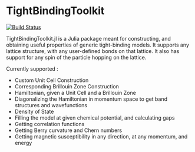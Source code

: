 # TightBindingToolkit

[![Build Status](https://github.com/sreekar-voleti/TightBindingToolkit.jl/actions/workflows/CI.yml/badge.svg?branch=main)](https://github.com/sreekar-voleti/TightBindingToolkit.jl/actions/workflows/CI.yml?query=branch%3Amain)

TightBindingToolkit.jl is a Julia package meant for constructing, and obtaining useful properties of generic tight-binding models. It supports any lattice structure, with any user-defined bonds on that lattice. It also has support for any spin of the particle hopping on the lattice.

Currently supported :
* Custom Unit Cell Construction
* Corresponding Brillouin Zone Construction
* Hamiltonian, given a Unit Cell and a Brillouin Zone
* Diagonalizing the Hamiltonian in momentum space to get band structures and wavefunctions
* Density of State 
* Filling the model at given chemical potential, and calculating gaps
* Getting correlation functions
* Getting Berry curvature and Chern numbers
* Getting magnetic susceptibility in any direction, at any momentum, and energy
